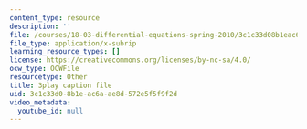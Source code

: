 ```yaml
---
content_type: resource
description: ''
file: /courses/18-03-differential-equations-spring-2010/3c1c33d08b1eac6aae8d572e5f5f9f2d_uNOyxQwIV8o.srt
file_type: application/x-subrip
learning_resource_types: []
license: https://creativecommons.org/licenses/by-nc-sa/4.0/
ocw_type: OCWFile
resourcetype: Other
title: 3play caption file
uid: 3c1c33d0-8b1e-ac6a-ae8d-572e5f5f9f2d
video_metadata:
  youtube_id: null
---
```

